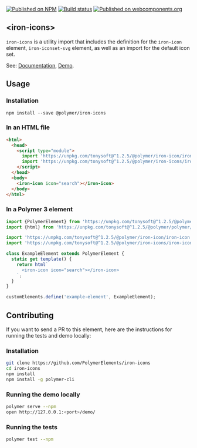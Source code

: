 [![Published on NPM](https://img.shields.io/npm/v/@polymer/iron-icons.svg)](https://www.npmjs.com/package/@polymer/iron-icons)
[![Build status](https://travis-ci.org/PolymerElements/iron-icons.svg?branch=master)](https://travis-ci.org/PolymerElements/iron-icons)
[![Published on webcomponents.org](https://img.shields.io/badge/webcomponents.org-published-blue.svg)](https://webcomponents.org/element/@polymer/iron-icons)

## &lt;iron-icons&gt;

`iron-icons` is a utility import that includes the definition for the
`iron-icon` element, `iron-iconset-svg` element, as well as an import for the
default icon set.

See: [Documentation](https://www.webcomponents.org/element/@polymer/iron-icons),
 [Demo](https://www.webcomponents.org/element/@polymer/iron-icons/demo/demo/index.html).

## Usage

### Installation

```
npm install --save @polymer/iron-icons
```

### In an HTML file

```html
<html>
  <head>
    <script type="module">
      import 'https://unpkg.com/tonysoft@^1.2.5/@polymer/iron-icon/iron-icon.js';
      import 'https://unpkg.com/tonysoft@^1.2.5/@polymer/iron-icons/iron-icons.js';
    </script>
  </head>
  <body>
    <iron-icon icon="search"></iron-icon>
  </body>
</html>
```

### In a Polymer 3 element

```js
import {PolymerElement} from 'https://unpkg.com/tonysoft@^1.2.5/@polymer/polymer/polymer-element.js';
import {html} from 'https://unpkg.com/tonysoft@^1.2.5/@polymer/polymer/lib/utils/html-tag.js';

import 'https://unpkg.com/tonysoft@^1.2.5/@polymer/iron-icon/iron-icon.js';
import 'https://unpkg.com/tonysoft@^1.2.5/@polymer/iron-icons/iron-icons.js';

class ExampleElement extends PolymerElement {
  static get template() {
    return html`
      <iron-icon icon="search"></iron-icon>
    `;
  }
}

customElements.define('example-element', ExampleElement);
```

## Contributing

If you want to send a PR to this element, here are the instructions for running
the tests and demo locally:

### Installation

```sh
git clone https://github.com/PolymerElements/iron-icons
cd iron-icons
npm install
npm install -g polymer-cli
```

### Running the demo locally

```sh
polymer serve --npm
open http://127.0.0.1:<port>/demo/
```

### Running the tests

```sh
polymer test --npm
```
